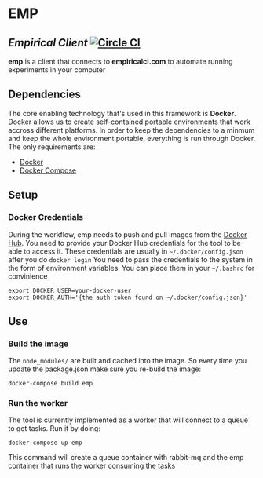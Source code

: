 
# EMP
_Empirical Client_ [![Circle CI](https://circleci.com/gh/alantrrs/emp.svg?style=svg&circle-token=cd5663fe04e7c0ed40a7a1d33a66d2431763a3d5)](https://circleci.com/gh/alantrrs/emp)
---

**emp** is a client that connects to  **empiricalci.com** to automate running experiments in your computer

## Dependencies
The core enabling technology that's used in this framework is **Docker**. 
Docker allows us to create self-contained portable environments that work accross different platforms. 
In order to keep the dependencies  to a minmum and keep the whole environment portable, 
everything is run through Docker. The only requirements are:
- [Docker](https://docs.docker.com/engine/installation/)
- [Docker Compose](https://docs.docker.com/compose/install/)

## Setup
### Docker Credentials
During the workflow, emp needs to push and pull images from the [Docker Hub](https://hub.docker.com/).
You need to provide your Docker Hub credentials for the tool to be able to access it.
These credentials are usually in ``~/.docker/config.json`` after you do ``docker login``
You need to pass the credentials to the system in the form of environment variables. You can place them
in your ``~/.bashrc`` for convinience
```
export DOCKER_USER=your-docker-user
export DOCKER_AUTH='{the auth token found on ~/.docker/config.json}'
```


## Use
### Build the image
The ``node_modules/`` are built  and cached into the image. So every time you update the package.json
make sure you re-build the image:
```
docker-compose build emp
```

### Run the worker
The tool is currently implemented as a worker that will connect to a queue to get tasks. Run it by doing:
```
docker-compose up emp
```
This command will create a queue container with rabbit-mq and the emp container that runs the worker
consuming the tasks
